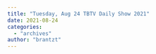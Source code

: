 ```yaml
---
title: "Tuesday, Aug 24 TBTV Daily Show 2021"
date: 2021-08-24
categories: 
  - "archives"
author: "brantzt"
---
```



